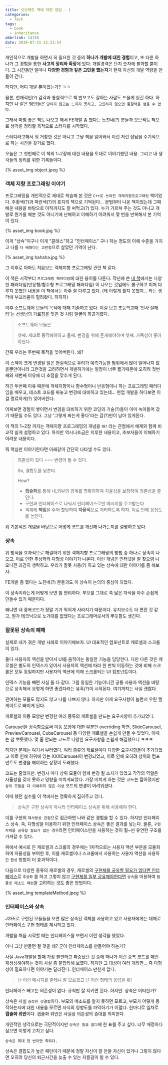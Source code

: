 ```yaml
---
title: 오브젝트 책에 대한 잡담 - 1
categories:
  - Tech
tags:
  - book
  - inheritance
abbrlink: 14136
date: 2019-07-31 22:33:54
---
```

개인적으로 개발을 하면서 꼭 필요한 것 중의 **하나가 개발에 대한 경험**이고, 또 다른 하나가 그 경험을 통한 **사고의 정리와 확장**에 있다. 개발경력은 단지 숫자에 불과할 뿐이다. 그 시간동안 얼마나 **다양한 경험과 깊은 고민을 했는지**가 현재 자신의 개발 역량을 만들어 간다.

하지만, 어디 개발 뿐이겠는가? ㅋㅋ

물론, 천재적인(?) 감각과 통찰력으로 책 만보고도 잘하는 사람도 드물게 있긴 하다. 하지만 나 같은 범인들은 `당하지 않고는 느끼지 못하고, 고민하지 않으면 통찰력을 얻을 수 없다.`

그래서 마침 좋은 책도 나오고 해서 FE개발 좀 했다는 노친네(?) 분들과 오브젝트 책으로 생각을 정리할 목적으로 스터디를 시작했다.

스터디라고해서  뭐 거창한 것은 아니고 그냥 책을 읽어와서 이런 저런 잡담을 주기적으로 하는 시간을 갖기로 했다.

오늘은 그 첫번째로 이 책의 1~2장에 대한 내용을 토대로 이야기했던 내용. 그리고 내 생각들의 정리를 위한 기록들이다.

{% asset_img object.jpeg %}

<!-- more -->

### 객체 지향 프로그래밍 이야기

프로그래밍을 개인적으로 제대로 학습해 본 것은 `C++로 쓰여진 객체지향프로그래밍`  책이었다. 주황색(?)과 파란색(?)의 표지의 책으로 기억된다… 문법부터 나온 책이었는데 그때 배운 내용을 바탕으로 아직까지도 잘 써먹고(?) 있다. 누가 가르쳐 주는 것도 아니고 개발로 뭔가를 해본 것도 아니기에 난해하고 이해하기 어려워서 몇 번을 반복해서 본 기억이 있다. 

{% asset_img book.jpg %}

이게 "상속"이구나 이게 "클래스"하고 "인터페이스" 구나 하는 정도의 이해 수준을 가지고 나름 `다 배웠다는 교만함`으로 살았던 기억이 난다. 

{% asset_img hahaha.jpg %}

그 이후로 아마도 처음보는 객체지향 프로그래밍 관련 책 같다.

이 책은 시작부터 `프로그래밍 패러다임`에 대한 용어를 다룬다. 작년에 쓴 [내 책](https://book.naver.com/bookdb/book_detail.nhn?bid=13799611)에서는 다양한 패러다임(반응형/함수형 프로그래밍 패러다임) 이 나오는 것임에도 불구하고 미처 다루지 못했던 내용을 이 책에서는 아주 잘 다루고 있다.
(왜 이렇게 풀지 못했지… 라는 생각에 부끄러움이 밀려왔다. 하하하)

이후 소프트웨어 모듈의 목적에 대해 기술하고 있다. 이걸 보고 초등학교때 '인사 잘해라'는 선생님의 가르침을 잊은 것 처럼 얼굴이 화끈거렸다.

> 소프트웨어 모듈은 
>
> 첫째. 제대로 동작해야하고
> 둘째. 변경을 위해 존재해야하며
> 셋째. 가독성이 좋아야한다.

간혹 우리는 두번째 목적을 잊어버린다. 왜? 

이 스펙이 크게 변경될 일은 현실적으로 우리가 예측가능한 범위에서 많이 일어나지 않을뿐만아니라 그런것을 고려하면서 개발하기에는 일정이 너무 짧기때문에 오히려 첫번째와 세번째 이유에 더 초점을 맞추게 된다.

하긴 두번째 이유 때문에 객체지향이니 함수형이니 반응형이니 하는 프로그래밍 패러다임을 배우고, 테스트 코드를 짜놓고 변경에 대비하고 있는데… 현업 개발을 하다보면 이걸 명료하게(?) 잊어버린다.

어찌보면 경험이 쌓이면서 변경을 대비하기 위한 코딩의 기술(?)들이 이미 녹아들어 갔기 때문일 수도 있다. 그냥 '그렇게 짜는게 좋다'라는 감(?)만이 남아 있게된다. 

이 책의 1~2장 까지는 객체지향 프로그래밍의 개념을 `왜?` 라는 관점에서 예제와 함께 비교적 쉽게 설명하고 있다. 하지만 역시나조금은 지루한 내용이고, 초보자들이 이해하기 어려운 내용이다. 

뭐 핵심만 이야기한다면 아래같이 간단히 나타낼 수도 있다.

> 의존성이 있다 === 변경이 될 수 있다. 
>
> So, 결합도를 낮춘다. 
>
> How? 
>
> - **캡슐화**를 통해 내,외부의 경계를 명확히하여 자율성을 보장하여 의존성을 줄인다. 
> - 구현과 인터페이스로 나눠서 인터페이스로만 메시지를 주고받는다
> - 객체에 **책임**을 주어 할당하여 **자율적**으로 처리하도록 하자. 이로 인해 응집도를 높인다.

위 기본적인 개념을 바탕으로 어떻게 코드를 개선해 나가는지를 설명하고 있다.



### 상속

위 방식을 효과적으로 해결하기 위한 객체지향 프로그래밍의 방법 중 하나로 상속이 나오고, 이로 인한 추상화와 다형성 이야기가 나온다. 이런 개념은 인터넷을 잘 찾으렴 나오니깐 과감히 생략하고. 우리가 잘못 사용(?) 하고 있는 상속에 대한 이야기를 좀 해보자.

FE개발 좀 했다는 노친네(?) 분들과도 이 상속이 논의의 중심이 되었다.

이 상속이라는게 어떻게 보면 참 편리하다. 부모를 그대로 쏙 닮은 자식을 아주 손쉽게 만들수 있기 때문이다. 

왜냐면 내 중복코드가 정말 기가 막히게 사라지기 때문이다. 유지보수도 더 편란 것 같고, 뭔가 테크닉으로 노가대를 없앴다는 프로그래머로서의 뿌듯함도 생긴다.



### 잘못된 상속의 폐해

실제로 내가 겪은 개발 사례로 이야기해보자. UI 대표적인 컴포넌트로 캐로셀과 스크롤이 있다.

둘다 사용자의 액션을 받아서 UI를 움직이는 동일한 기능을 담당한다. 다만 다른 것은 캐로셀은 별도의 인덱스가 있어서 사용자의 액션에 따라 한 판씩 이동하는 것에 비해 스크롤은 모두 동일하지만 사용자의 액션에 의해 스크롤되는 UI 컴포넌트이다.

인덱스 기능을 빼면 사실 둘 다 같다. 그럼 동일한 기능이니깐 공통 사용자 액션을 바탕으로 상속해서 요렇게 하면 좋겠다라는 유혹(?)이 시작된다. 여기까지는 사실 괜찮다.

관여하는 모듈도 많지도 않고 나름 나쁘지 않다. 하지만 이제 요구사항이 늘면서 우린 헬게이트로 빠지게 된다.

캐로셀의 이동 모양만 변경한 여러 종류의 캐로셀을 만드는 요구사항이 추가되었다.

Carousel을 상속함으로써 이동 모양에 대한 부분만 overriding 하면, SlideCarousel, PreviewCarousel, CubeCarousel 등 다양한 캐로셀을 손쉽게 만들 수 있었다. 이때는 참 뿌듯했다. 몇 줄 안되는 코드로 다양한 요구사항을 손쉽게 해결했으니 ㅋㅋㅋ

하지만 문제는 여기서 부터였다. 여러 종류의 캐로셀마다 다양한 요구사항들이 추가되었고 이로 인해 하위에 있는 XXXCarousel이 변경되었고, 이로 인해 오히려 상위의 컴포넌트도 변경을 해야하는 상황이 도래했다.

코드는 줄었지만. 변경시 마다 상위 모듈이 함께 변경 될 소지가 있었고 각각의 역할은 자율성을 갖지 못하고 영향을 미치게되었다. 가장 미치게 하는 것은 코드는 짧아졌지만 `상위 모듈을 다 이해하지 않은 이상` 코드의 변경이 어려워졌다.

이때 했던 실수를 이 책에서는 명확하게 집혀주고 있다.

> 상속은 구현 상속이 아니라 인터페이스 상속을 위해 사용해야 한다.

이를 구현의 `재사용성 관점`으로 접근하면 나와 같은 경험을 할 수 있다. 하지만 인터페이스 상속. 즉, 다형성을 이용하기 위한 인터페이스 상속은 좋은 결과를 낳는다. 물론, `구현 자체를 공유할 필요가 없는 경우`라면 인터페이스만을 사용하는 것이 훨~씬 유연한 구조를 가져갈 수 있다.

위에서 예시로 든 캐로셀과 스크롤의 경우에는 1차적으로는 사용자 액션 부분을 모듈화 하여 자율성을 부여한 후, 이를 캐로셀이나 스크롤에서 사용하는 사용자 액션을 사용하는 `합성` 방법이 더 효과적이다.

다음으로 다양한 종류의 캐로셀의 경우, 캐로셀의 <u>구현체를 공유할 필요가 없다면 인터페이스</u>로 `추상화` 를 하고 그렇지 않고 <u>구현체를 일부 공유해야한다면</u>  `상속`을 이용하여 `템플릿 메소드 패턴`을 고려하는 것도 좋은 방법이다.

{% asset_img templateMethod.jpeg %}


### 인터페이스와 상속

J2EE로 구현된 모듈들을 보면 많은 상속된 객체를 사용하고 있고 사용자에게는 대체로 인터페이스 구현 형태를 제시하고 있다. 

개발을 처음 시작할 때는 인터페이스를 보면서 이런 생각을 했었다.

아니 그냥 만들면 될 것을 왜? 굳이 인터페이스를 만들어야 하는가? 

사실 Java개발을 할때 가장 불편하고 짜증났던 것 중에 하나가 이런 중복 코드를 매번 재생성해야하는 것이 사실 좀 불합리해 보였다. 하지만 그 대상이 여러 개라면… 즉 다형성이 필요하다면 이야기는 달라진다. 인터페이스 만한게 없다.

> 난 이런 메시지를 줄테니 잘 모르겠고 넌 이런 형태의 응답을 줘!

인터페이스 빼고는 의존성이 없다. 규칙만 잘 지키면 된다. 하지만. 상속은 어떠한가?

상속은 사실 `굉장한 강결합`이다. 부모의 메소드를 알지 못하면 모르고, 부모가 어떻게 동작하는지에 대한 내용을 모르면 자식의 영향도를 파악하기가 어렵다. 한마디로 일차로 **캡슐화 위반**이다. 캡슐화 위반은 사실상 의존성의 증대를 의미한다.

개인적인 생각으로는 극단적이지만 `상속은 필요 없다`에 한 표를 주고 싶다. 너무 매정하다 싶으면 이렇게 고치고 싶다.

`상속은 최대 한 번이면 족하다.` 

상속은 결합도가 높은 패턴이기 때문에 정말 자신이 잘 만들 자신이 있거나 그렇지 않다면 오히려 당신의 퇴근시간을 늦출 수 있는 지름길이 될 수 있다. 